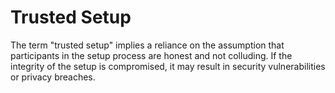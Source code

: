 # Trusted Setup

The term "trusted setup" implies a reliance on the assumption that participants in the setup process are honest and not
colluding. If the integrity of the setup is compromised, it may result in security vulnerabilities or privacy breaches.
